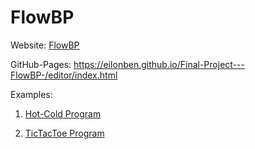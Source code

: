 # FlowBP

Website: [FlowBP](https://atiyah1.wixsite.com/flow-bp)

GitHub-Pages: https://eilonben.github.io/Final-Project---FlowBP-/editor/index.html

Examples:

1) [Hot-Cold Program](https://eilonben.github.io/Final-Project---FlowBP-Final-Project---FlowBP-/Examples/HotCold.html)

2) [TicTacToe Program](https://eilonben.github.io/Final-Project---FlowBP-/Examples/TicTacToe.html)
